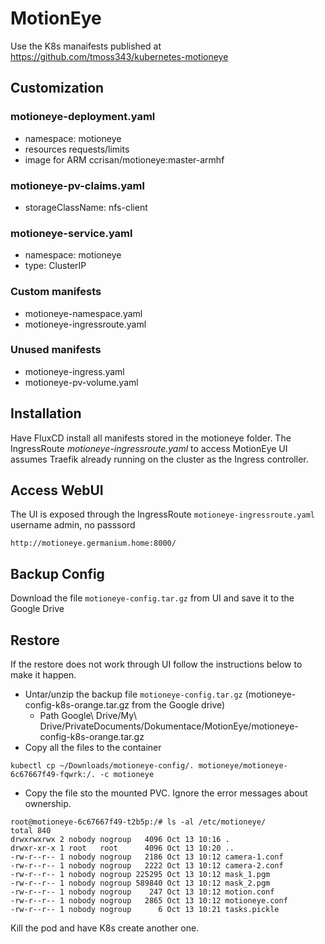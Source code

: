 # MotionEye

Use the K8s manaifests published at https://github.com/tmoss343/kubernetes-motioneye

## Customization

### motioneye-deployment.yaml
- namespace: motioneye
- resources requests/limits
- image for ARM ccrisan/motioneye:master-armhf

### motioneye-pv-claims.yaml
- storageClassName: nfs-client

### motioneye-service.yaml
- namespace: motioneye
- type: ClusterIP

### Custom manifests
- motioneye-namespace.yaml
- motioneye-ingressroute.yaml

### Unused manifests
- motioneye-ingress.yaml
- motioneye-pv-volume.yaml

## Installation

Have FluxCD install all manifests stored in the motioneye folder.
The IngressRoute *motioneye-ingressroute.yaml* to access MotionEye UI assumes Traefik already running on the cluster as the Ingress controller.

## Access WebUI

The UI is exposed through the IngressRoute `motioneye-ingressroute.yaml`
username admin, no passsord

```
http://motioneye.germanium.home:8000/
```

## Backup Config

Download the file `motioneye-config.tar.gz` from UI and save it to the Google Drive

## Restore

If the restore does not work through UI follow the instructions below to make it happen.

* Untar/unzip the backup file `motioneye-config.tar.gz` (motioneye-config-k8s-orange.tar.gz from the Google drive)
    * Path Google\ Drive/My\ Drive/PrivateDocuments/Dokumentace/MotionEye/motioneye-config-k8s-orange.tar.gz
* Copy all the files to the container

```
kubectl cp ~/Downloads/motioneye-config/. motioneye/motioneye-6c67667f49-fqwrk:/. -c motioneye
```

* Copy the file sto the mounted PVC. Ignore the error messages about ownership.

```
root@motioneye-6c67667f49-t2b5p:/# ls -al /etc/motioneye/
total 840
drwxrwxrwx 2 nobody nogroup   4096 Oct 13 10:16 .
drwxr-xr-x 1 root   root      4096 Oct 13 10:20 ..
-rw-r--r-- 1 nobody nogroup   2186 Oct 13 10:12 camera-1.conf
-rw-r--r-- 1 nobody nogroup   2222 Oct 13 10:12 camera-2.conf
-rw-r--r-- 1 nobody nogroup 225295 Oct 13 10:12 mask_1.pgm
-rw-r--r-- 1 nobody nogroup 589840 Oct 13 10:12 mask_2.pgm
-rw-r--r-- 1 nobody nogroup    247 Oct 13 10:12 motion.conf
-rw-r--r-- 1 nobody nogroup   2865 Oct 13 10:12 motioneye.conf
-rw-r--r-- 1 nobody nogroup      6 Oct 13 10:21 tasks.pickle
```

Kill the pod and have K8s create another one.

